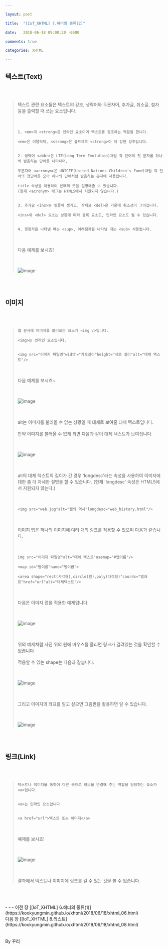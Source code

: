 ```yaml
---

layout: post

title:  "[IoT_XHTML] 7.헤더의 종류(2)"

date:   2018-06-18 09:00:20 -0500

comments: true

categories: XHTML

---
```


## 텍스트(Text)

<br>
<br>

>텍스트 관련 요소들은 텍스트의 강조, 생략어와 두문자어, 추가글, 취소글, 첨자 등을 출력할 때 쓰는 요소입니다.
><br>
><br>
><br>
>
>```
>1. <em>과 <strong>은 인라인 요소이며 텍스트를 강조하는 역할을 합니다.
>
><em>은 이탤릭체, <strong>은 볼드체로 <strong>이 더 강한 강조입니다.
>
>
>2. 생략어 <abbr>은 LTE(Long Term Evolution)처럼 각 단어의 첫 문자를 하나씩 발음하는 단어를 나타내며,
>
>두문자어 <acronym>은 UNICEF(United Nations Children's Fund)처럼 각 단어의 첫단어를 모아 하나의 단어처럼 발음하는 문자에 사용됩니다.
>
>title 속성을 이용하여 본래의 뜻을 설명해줄 수 있습니다.
>(현재 <acronym> 태그는 HTML5에서 지원되지 않습니다.)
>
>
>3. 추가글 <ins>는 밑줄이 생기고, 삭제글 <del>은 가운데 취소선이 그어집니다.
>
><ins>와 <del> 요소는 상황에 따라 블록 요소도, 인라인 요소도 될 수 있습니다.
>
>
>4. 윗첨자을 나타낼 때는 <sup>, 아래첨자을 나타낼 때는 <sub> 사용됩니다.
>```
>
><br>
><br>
>다음 예제를 보시죠!
><br>
><br>
><br>
>
>![image](/image/XHTML_image/xhtml_image_19.png)

<br>
<br>

## 이미지

<br>
<br>

>```
>웹 문서에 이미지를 불러오는 요소가 <img />입니다.
>
><img>는 인라인 요소입니다.
>
>
><img src="이미지 파일명"width="가로길이"height="세로 길이"alt="데체 텍스트"/>
>```
>
><br>
><br>
>다음 예제를 보시죠~
><br>
><br>
><br>
>
>![image](/image/XHTML_image/xhtml_image_20.png)
>
><br>
><br>
>alt는 이미지를 불러올 수 없는 상황일 때 대체로 보여줄 대체 텍스트입니다.
><br>
><br>
>만약 이미지를 불러올 수 없게 되면 다음과 같이 대체 텍스트가 보여집니다.
><br>
><br>
><br>
>
>![image](/image/XHTML_image/xhtml_image_21.png)
>
><br>
><br>
>alt의 대체 텍스트의 길이가 긴 경우 'longdesc'라는 속성을 사용하여 이미지에 대한 좀 더 자세한 설명을 할 수 있습니다.
>(현재 'longdesc' 속성은 HTML5에서 지원되지 않는다.)
><br>
><br>
><br>
>
>```
><img src="web.jpg"alt="웹의 역사"longdesc="web_history.html"/>
>```
>
><br>
><br>
>이미지 맵은 하나의 이미지에 여러 개의 링크를 적용할 수 있으며 다음과 같습니다.
><br>
><br>
><br>
>
>```
>img src="이미지 파일명"alt="대체 텍스트"usemap="#맵이름"/>
>
><map id="맵이름"name="맵이릅">
>
><area shape="rect(사각형),circle(원),poly(다각형)"coords="맵좌표"href="url"alt="대체텍스트"/>
>```
>
><br>
><br>
>다음은 이미지 맵을 적용한 예제입니다.
><br>
><br>
><br>
>
>![image](/image/XHTML_image/xhtml_image_22.png)
>
><br>
><br>
>위의 예제처럼 사진 위의 원에 마우스를 올리면 링크가 걸려있는 것을 확인할 수 있습니다.
><br>
><br>
>적용할 수 있는 shape는 다음과 같습니다. 
><br>
><br>
><br>
>
>![image](/image/XHTML_image/xhtml_image_23.png)
>
><br>
><br>
>그리고 이미지의 좌표를 알고 싶으면 그림판을 활용하면 알 수 있습니다.
><br>
><br>
><br>
>
>![image](/image/XHTML_image/xhtml_image_24.png)

<br>
<br>

## 링크(Link)

<br>
<br>

>```
>텍스트나 이미지를 통하여 다른 곳으로 정보를 연결해 주는 역할을 담당하는 요소가 <a>입니다.
>
>
><a>는 인라인 요소입니다.
>
>
><a href="url">텍스트 또는 이미지</a>
>```
>
><br>
><br>
>예제를 보시죠!
><br>
><br>
><br>
>
>![image](/image/XHTML_image/xhtml_image_25.png)
>
><br>
><br>
>결과에서 텍스트나 이미지에 링크를 걸 수 있는 것을 볼 수 있습니다.


<br>
<br>
<br>
- - -
이전 장 [[IoT_XHTML] 6.헤더의 종류(1)](https://kookyungmin.github.io/xhtml/2018/06/18/xhtml_06.html)
<br>
다음 장 [[IoT_XHTML] 8.리스트](https://kookyungmin.github.io/xhtml/2018/06/18/xhtml_08.html)


<br>
<br>
<br>
By 꾸리